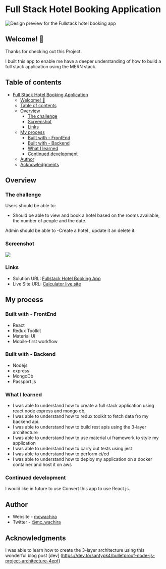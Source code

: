 # Full Stack Hotel Booking Application

![Design preview for the Fullstack hotel booking  app](./design/desktop-preview.jpg)

## Welcome! 👋

Thanks for checking out this Project.

I built this app to enable me have a deeper understanding of how to build a full stack application using the MERN stack.

## Table of contents

- [Full Stack Hotel Booking Application](#full-stack-hotel-booking-application)
  - [Welcome! 👋](#welcome-)
  - [Table of contents](#table-of-contents)
  - [Overview](#overview)
    - [The challenge](#the-challenge)
    - [Screenshot](#screenshot)
    - [Links](#links)
  - [My process](#my-process)
    - [Built with - FrontEnd](#built-with---frontend)
    - [Built with - Backend](#built-with---backend)
    - [What I learned](#what-i-learned)
    - [Continued development](#continued-development)
  - [Author](#author)
  - [Acknowledgments](#acknowledgments)

## Overview

### The challenge

Users should be able to:

- Should be able to view and book a hotel based on the rooms available, the number of people and the date.

Admin should be able to
-Create a hotel , update it an delete it.

### Screenshot

![](./Gif/calculatorGif.gif)

### Links

- Solution URL: [Fullstack Hotel Booking App](https://github.com/mcwachira/fullstack-stack-hotel-booking-app)
- Live Site URL: [Calculator live site](https://mcwachira-frontend-mentor-calculator-app.netlify.app/)

## My process

### Built with - FrontEnd

- React
- Redux Toolkit
- Material UI
- Mobile-first workflow

### Built with - Backend

- Nodejs
- express
- MongoDb
- Passport js

### What I learned

- I was able to understand how to create a full stack application using react node express and mongo db,
- I was able to understand how to redux toolkit to fetch data fro my backend api.
- I was able to understand how to build rest apis using the 3-layer architecture
- I was able to understand how to use material ui framework to style my application
- I was able to understand how to carry out tests using jest
- I was able to understand how to perform ci/cd
- I was able to understand how to deploy my application on a docker container and host it on aws

### Continued development

I would like in future to use Convert this app to use React js.

## Author

- Website - [mcwachira](https:www.mcwachira.dev)
- Twitter - [@mc_wachira](https://www.twitter.com/mc_wachira)

## Acknowledgments

I was able to learn how to create the 3-layer architecture using this wonderful blog post [dev] (https://dev.to/santypk4/bulletproof-node-js-project-architecture-4epf)
